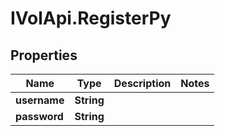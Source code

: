 # IVolApi.RegisterPy

## Properties
Name | Type | Description | Notes
------------ | ------------- | ------------- | -------------
**username** | **String** |  | 
**password** | **String** |  | 
